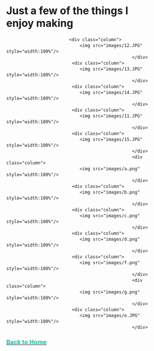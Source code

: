 <html>
	<h1> Just a few of the things I enjoy making </h1>
<style>
* {
  box-sizing: border-box;
}

.column {
  float: left;
  width: 33.33%;
  padding: 5px;
}

/* Clearfix (clear floats) */
.row::after {
  content: "";
  clear: both;
  display: table;
}
</style>
<div class="row">
							
							<div class="column">
								<img src="images/12.JPG" style="width:100%"/>
	                                                </div>
							 <div class="column">
								<img src="images/13.JPG" style="width:100%"/>
	                                                </div>
							 <div class="column">
								<img src="images/14.JPG" style="width:100%"/>
	                                                </div>
							 <div class="column">
								<img src="images/11.JPG" style="width:100%"/>
	                                                </div>
							 <div class="column">
								<img src="images/15.JPG" style="width:100%"/>
	                                                </div>
	                                                <div class="column">
								<img src="images/a.png" style="width:100%"/>
	                                                </div>
							 <div class="column">
								<img src="images/b.png" style="width:100%"/>
	                                                </div>
							 <div class="column">
								<img src="images/c.png" style="width:100%"/>
	                                                </div>
							 <div class="column">
								<img src="images/d.png" style="width:100%"/>
	                                                </div>
							 <div class="column">
								<img src="images/f.png" style="width:100%"/>
	                                                </div>
	                                                <div class="column">
								<img src="images/g.png" style="width:100%"/>
	                                                </div>
							 <div class="column">
								<img src="images/e.JPG" style="width:100%"/>
	                                                </div>
							
 <body>
									<a href="https://ciarandervan.github.io"><h3 style="color:rgb(13, 192, 168)">Back to Home</h3></a>
								 </body>
							
